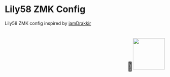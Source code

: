 # Lily58 ZMK Config

Lily58 ZMK config inspired by [iamDrakkir](https://github.com/iamDrakkir/zmk-config)

<p>
  <h1 align="right"><b>🦆<img src="" alt="" width="100"></h1>
</p>
